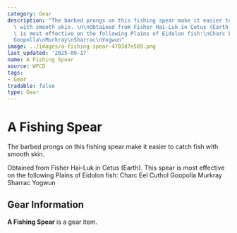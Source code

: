 ```yaml
---
category: Gear
description: "The barbed prongs on this fishing spear make it easier to catch fish\
  \ with smooth skin. \n\nObtained from Fisher Hai-Luk in Cetus (Earth). This spear\
  \ is most effective on the following Plains of Eidolon fish:\nCharc Eel\nCuthol\n\
  Goopolla\nMurkray\nSharrac\nYogwun"
image: ../images/a-fishing-spear-4703d7e589.png
last_updated: '2025-09-17'
name: A Fishing Spear
source: WFCD
tags:
- Gear
tradable: false
type: Gear
---
```


# A Fishing Spear

The barbed prongs on this fishing spear make it easier to catch fish with smooth skin. 

Obtained from Fisher Hai-Luk in Cetus (Earth). This spear is most effective on the following Plains of Eidolon fish:
Charc Eel
Cuthol
Goopolla
Murkray
Sharrac
Yogwun

## Gear Information

**A Fishing Spear** is a gear item.

